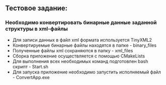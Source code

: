 ## Тестовое задание:  
### Необходимо конвертировать бинарные данные заданной структуры в xml-файлы

* Для записи данных в файл xml формата используется TinyXML2
* Конвертируемые бинарные файлы находятся в папке - binary_files
* Полученные файлы xml сохраняются в папку - xml_files
* Сборка приложение осуществляется с помощью CMakeLists  
* Для выполнения всех необходимых команд подготовлен bash скрипт - Start.sh
* Для запуска приложение необходимо запустить исполняемый файл - ConvertApp.exe